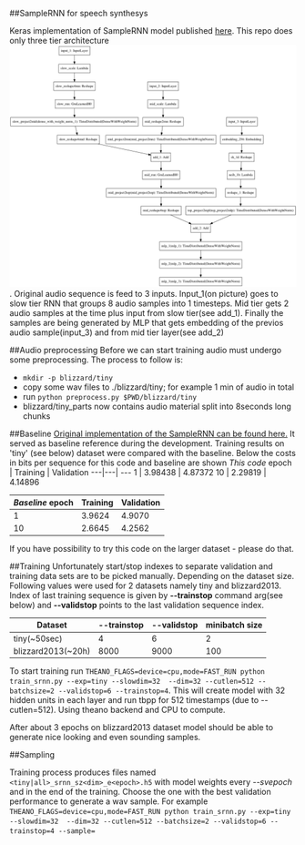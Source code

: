 ##SampleRNN for speech synthesys

Keras implementation of SampleRNN model published [here](https://arxiv.org/abs/1612.07837).
This repo does only three tier architecture ![model](/model3t.png). Original audio sequence is feed
to 3 inputs. Input_1(on picture) goes to slow tier RNN that groups 8 audio samples into 1 timesteps.
Mid tier gets 2 audio samples at the time plus input from slow tier(see add_1). Finally the samples
are being generated by MLP that gets embedding of the previos audio sample(input_3) and from mid
tier layer(see add_2)

##Audio preprocessing
Before we can start training audio must undergo some preprocessing. The process to follow is:
* `mkdir -p blizzard/tiny`
* copy some wav files to ./blizzard/tiny; for example 1 min of audio in total
* run `python preprocess.py $PWD/blizzard/tiny`
* blizzard/tiny_parts now contains audio material split into 8seconds long chunks

##Baseline
 [Original implementation of the SampleRNN can be found here.](https://github.com/soroushmehr/sampleRNN_ICLR2017)
 It served as baseline reference during the development. Training 
 results on 'tiny' (see below) dataset were compared with the baseline.
 Below the costs in bits per sequence for this code and baseline are shown
 *This code* epoch | Training | Validation
 ---|---| ---
 1 | 3.98438 | 4.87372
 10 | 2.29819 | 4.14896
 
 *Baseline* epoch | Training | Validation
 ---|---| ---
 1 | 3.9624 | 4.9070
 10 | 2.6645 | 4.2562
 
 If you have possibility to try this code on the larger dataset - please do that.

##Training
Unfortunately start/stop indexes to separate validation and training data sets are to be picked manually.
Depending on the dataset size. Following values were used for 2 datasets namely tiny and blizzard2013.
Index of last training sequence is given by **--trainstop** command arg(see below) and **--validstop**
points to the last validation sequence index.

Dataset | --trainstop | --validstop | minibatch size
--- | --- | --- | ---
tiny(~50sec) | 4 | 6 | 2
blizzard2013(~20h) | 8000 | 9000 | 100

To start training run `THEANO_FLAGS=device=cpu,mode=FAST_RUN python train_srnn.py --exp=tiny --slowdim=32  --dim=32 --cutlen=512 --batchsize=2 --validstop=6 --trainstop=4`. This will create model with 32 hidden units in each layer and
run tbpp for 512 timestamps (due to --cutlen=512). Using theano backend and CPU to compute.

After about 3 epochs on blizzard2013 dataset model should be able to generate nice looking and
even sounding samples.


##Sampling

Training process produces files named `<tiny|all>_srnn_sz<dim>_e<epoch>.h5` with model weights every *--svepoch* and in the end of the training. Choose the one with the best validation performance to generate a wav sample. For example
`THEANO_FLAGS=device=cpu,mode=FAST_RUN python train_srnn.py --exp=tiny --slowdim=32  --dim=32 --cutlen=512 --batchsize=2 --validstop=6 --trainstop=4 --sample=`




